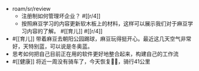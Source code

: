 - roam/sr/review
    - 注册制如何管理坏企业？ #[[r/4]]
    - 按照麻豆学习的内容更新软木板上的材料，这样可以展示我们对于麻豆学习内容的了解。
      #[[育儿]] #[[r/4]]
- #[[育儿]] 带着麻豆去朝阳公园踢球，麻豆玩得挺开心。最近这几天空气非常好，天特别蓝，可以说是冬奥蓝。
- 思考如何把自己目前正在用的软件更好地整合起来，构建自己的工作流
- #[[健康]] 将近一周没有骑车了，今天恢复🚴🏻，骑行41公里
